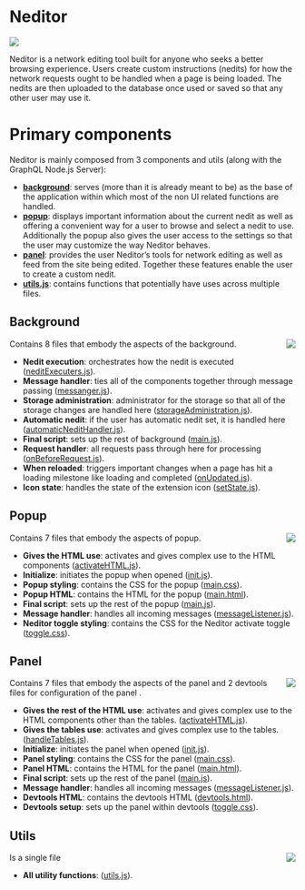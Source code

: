# Neditor
<a href="https://sites.google.com/view/neditor/home"><img src="https://i.imgur.com/Zwnm8vE.png"></a>

Neditor is a network editing tool built for anyone who seeks a better browsing experience. Users create custom instructions (nedits) for how the network requests ought to be handled when a page is being loaded. The nedits are then uploaded to the database once used or saved so that any other user may use it.

# Primary components
Neditor is mainly composed from 3 components and utils (along with the GraphQL Node.js Server):

- **[background](background)**: serves (more than it is already meant to be) as the base of the application within which most of the non UI related functions are handled.
- **[popup](popup)**: displays important information about the current nedit as well as offering a convenient way for a user to browse and select a nedit to use. Additionally the popup also gives the user access to the settings so that the user may customize the way Neditor behaves.
- **[panel](panel)**: provides the user Neditor’s tools for network editing as well as feed from the site being edited. Together these features enable the user to create a custom nedit.
- **[utils.js](utils.js)**: contains functions that potentially have uses across multiple files.

## Background
<img src="https://i.imgur.com/VgKaqxt.png" align="right">
Contains 8 files that embody the aspects of the background.

- **Nedit execution**: orchestrates how the nedit is executed ([neditExecuters.js](background/neditExecuters.js)).
- **Message handler**: ties all of the components together through message passing ([messanger.js](background/messanger.js)).
- **Storage administration**: administrator for the storage so that all of the storage changes are handled here ([storageAdministration.js](background/storageAdministration.js)).
- **Automatic nedit**: if the user has automatic nedit set, it is handled here ([automaticNeditHandler.js](background/automaticNeditHandler.js)).
- **Final script**: sets up the rest of background ([main.js](background/main.js)).
- **Request handler**: all requests pass through here for processing ([onBeforeRequest.js](background/onBeforeRequest.js)).
- **When reloaded**: triggers important changes when a page has hit a loading milestone like loading and completed ([onUpdated.js](background/onUpdated.js)).
- **Icon state**: handles the state of the extension icon ([setState.js](background/setState.js)).

## Popup
<img src="https://i.imgur.com/0m4EKt5.png" align="right">
Contains 7 files that embody the aspects of popup.

- **Gives the HTML use**: activates and gives complex use to the HTML components ([activateHTML.js](popup/activateHTML.js)).
- **Initialize**: initiates the popup when opened ([init.js](popup/init.js)).
- **Popup styling**: contains the CSS for the popup ([main.css](popup/mian.css)).
- **Popup HTML**: contains the HTML for the popup ([main.html](popup/mian.html)).
- **Final script**: sets up the rest of the popup ([main.js](popup/main.js)).
- **Message handler**: handles all incoming messages ([messageListener.js](popup/messageListener.js)).
- **Neditor toggle styling**: contains the CSS for the Neditor activate toggle ([toggle.css](popup/toggle.css)).

## Panel
<img src="https://i.imgur.com/wI25wSv.png" align="right">
Contains 7 files that embody the aspects of the panel and 2 devtools files for configuration of the panel .

- **Gives the rest of the HTML use**: activates and gives complex use to the HTML components other than the tables. ([activateHTML.js](devtools/panel/activateHTML.js)).
- **Gives the tables use**: activates and gives complex use to the tables. ([handleTables.js](devtools/panel/handleTables.js)).
- **Initialize**: initiates the panel when opened ([init.js](devtools/panel/init.js)).
- **Panel styling**: contains the CSS for the panel ([main.css](devtools/panel/mian.css)).
- **Panel HTML**: contains the HTML for the panel ([main.html](devtools/panel/mian.html)).
- **Final script**: sets up the rest of the panel ([main.js](devtools/panel/main.js)).
- **Message handler**: handles all incoming messages ([messageListener.js](devtools/panel/messageListener.js)).
- **Devtools HTML**: contains the devtools HTML ([devtools.html](devtools/devtools.html)).
- **Devtools setup**: sets up the panel within devtools ([toggle.css](devtools/devtools.js)).

## Utils
<img src="https://i.imgur.com/hyZ5Rd2.png" align="right">
Is a single file

- **All utility functions**: ([utils.js](utils.js)).

